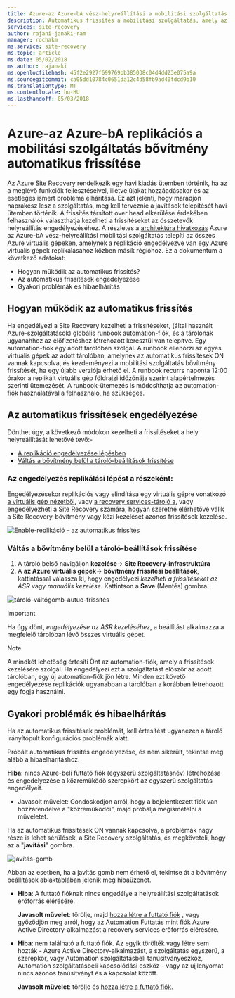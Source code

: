 ```yaml
---
title: Azure-az Azure-bA vész-helyreállítási a mobilitási szolgáltatás automatikus frissítése |} Microsoft Docs
description: Automatikus frissítés a mobilitási szolgáltatás, amely az Azure virtuális gépek az Azure Site Recovery segítségével replikációs áttekintése.
services: site-recovery
author: rajani-janaki-ram
manager: rochakm
ms.service: site-recovery
ms.topic: article
ms.date: 05/02/2018
ms.author: rajanaki
ms.openlocfilehash: 45f2e2927f699769bb385038c04d4dd23e075a9a
ms.sourcegitcommit: ca05dd10784c0651da12c4d58fb9ad40fdcd9b10
ms.translationtype: MT
ms.contentlocale: hu-HU
ms.lasthandoff: 05/03/2018
---
```

# <a name="automatic-update-of-mobility-service-extension-in-azure-to-azure-replication"></a>Azure-az Azure-bA replikációs a mobilitási szolgáltatás bővítmény automatikus frissítése

Az Azure Site Recovery rendelkezik egy havi kiadás ütemben történik, ha az a meglévő funkciók fejlesztéseivel, illetve újakat hozzáadásakor és az esetleges ismert probléma elhárítása. Ez azt jelenti, hogy maradjon naprakész lesz a szolgáltatás, meg kell terveznie a javítások telepítését havi ütemben történik. A frissítés társított over head elkerülése érdekében felhasználók választhatja kezelheti a frissítéseket az összetevők helyreállítás engedélyezéséhez. A részletes a [architektúra hivatkozás](azure-to-azure-architecture.md) Azure az Azure-bA vész-helyreállítási mobilitási szolgáltatás telepíti az összes Azure virtuális gépeken, amelynek a replikáció engedélyezve van egy Azure virtuális gépek replikálásához közben másik régióhoz. Ez a dokumentum a következő adatokat:

- Hogyan működik az automatikus frissítés?
- Az automatikus frissítések engedélyezése
- Gyakori problémák és hibaelhárítás
 
## <a name="how-does-automatic-update-work"></a>Hogyan működik az automatikus frissítés

Ha engedélyezi a Site Recovery kezelheti a frissítéseket, (által használt Azure-szolgáltatások) globális runbook automation-fiók, és a tárolónak ugyanahhoz az előfizetéshez létrehozott keresztül van telepítve. Egy automation-fiók egy adott tárolóban szolgál. A runbook ellenőrzi az egyes virtuális gépek az adott tárolóban, amelynek az automatikus frissítések ON vannak kapcsolva, és kezdeményezi a mobilitási szolgáltatás bővítmény frissítését, ha egy újabb verziója érhető el. A runbook recurrs naponta 12:00 órakor a replikált virtuális gép földrajzi időzónája szerint alapértelmezés szerinti ütemezését. A runbook-ütemezés is módosíthatja az automation-fiók használatával a felhasználó, ha szükséges. 

## <a name="enable-automatic-updates"></a>Az automatikus frissítések engedélyezése

Dönthet úgy, a következő módokon kezelheti a frissítéseket a hely helyreállítását lehetővé tevő:-

- [A replikáció engedélyezése lépésben](#as-part-of-the-enable-replication-step)
- [Váltás a bővítmény belül a tároló-beállítások frissítése](#toggle-the-extension-update-settings-inside-the-vault)

### <a name="as-part-of-the-enable-replication-step"></a>Az engedélyezés replikálási lépést a részeként:

Engedélyezésekor replikációs vagy elindítása egy virtuális gépre vonatkozó [a virtuális gép nézetből](azure-to-azure-quickstart.md), vagy [a recovery services-tároló a](azure-to-azure-how-to-enable-replication.md), vagy engedélyezheti a Site Recovery számára, hogyan szeretné elérhetővé válik a Site Recovery-bővítmény vagy kézi kezelését azonos frissítések kezelése.

![Enable-replikáció – az automatikus frissítés](./media/azure-to-azure-autoupdate/enable-rep.png)

### <a name="toggle-the-extension-update-settings-inside-the-vault"></a>Váltás a bővítmény belül a tároló-beállítások frissítése

1. A tároló belső navigáljon **kezelése**-> **Site Recovery-infrastruktúra**
2. A **az Azure virtuális gépek**-> **bővítmény frissítési beállítások**, kattintással válassza ki, hogy engedélyezi *kezelheti a frissítéseket az ASR* vagy *manuális kezelése*. Kattintson a **Save** (Mentés) gombra.

![tároló-váltógomb-autuo-frissítés](./media/azure-to-azure-autoupdate/vault-toggle.png)

> [!Important] 
> Ha úgy dönt, *engedélyezése az ASR kezeléséhez*, a beállítást alkalmazza a megfelelő tárolóban lévő összes virtuális gépet.


> [!Note] 
> A mindkét lehetőség értesíti Önt az automation-fiók, amely a frissítések kezelésére szolgál. Ha engedélyezi ezt a szolgáltatást először az adott tárolóban, egy új automation-fiók jön létre. Minden ezt követő engedélyezése replikációk ugyanabban a tárolóban a korábban létrehozott egy fogja használni.

## <a name="common-issues--troubleshooting"></a>Gyakori problémák és hibaelhárítás

Ha az automatikus frissítések problémát, kell értesítést ugyanezen a tároló irányítópult konfigurációs problémák alatt. 

Próbált automatikus frissítés engedélyezése, és nem sikerült, tekintse meg alább a hibaelhárításhoz.

**Hiba**: nincs Azure-beli futtató fiók (egyszerű szolgáltatásnév) létrehozása és engedélyezése a közreműködő szerepkört az egyszerű szolgáltatás engedélyeit. 
- Javasolt művelet: Gondoskodjon arról, hogy a bejelentkezett fiók van hozzárendelve a "közreműködői", majd próbálja megismételni a műveletet.
 
Ha az automatikus frissítések ON vannak kapcsolva, a problémák nagy része is lehet sérülések, a Site Recovery szolgáltatás, és megköveteli, hogy az a "**javítási**" gombra.

![javítás-gomb](./media/azure-to-azure-autoupdate/repair.png)

Abban az esetben, ha a javítás gomb nem érhető el, tekintse át a bővítmény beállítások ablaktáblában jelenik meg hibaüzenet.

 - **Hiba**: A futtató fióknak nincs engedélye a helyreállítási szolgáltatások erőforrás elérésére.

    **Javasolt művelet**: törölje, majd [hozza létre a futtató fiók](https://docs.microsoft.com/en-us/azure/automation/automation-create-runas-account) , vagy győződjön meg arról, hogy az Automation Futtatás mint fiók Azure Active Directory-alkalmazást a recovery services erőforrás elérésére.

- **Hiba**: nem található a futtató fiók. Az egyik törölték vagy létre sem hozták - Azure Active Directory-alkalmazást, a szolgáltatás egyszerű, a szerepkör, vagy Automation szolgáltatásbeli tanúsítványeszköz, Automation szolgáltatásbeli kapcsolódási eszköz - vagy az ujjlenyomat nincs azonos tanúsítványt és a kapcsolat között. 

    **Javasolt művelet**: törölje és [hozza létre a futtató fiók](https://docs.microsoft.com/en-us/azure/automation/automation-create-runas-account).
